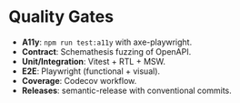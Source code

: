 # Quality Gates
- **A11y**: `npm run test:a11y` with axe-playwright.
- **Contract**: Schemathesis fuzzing of OpenAPI.
- **Unit/Integration**: Vitest + RTL + MSW.
- **E2E**: Playwright (functional + visual).
- **Coverage**: Codecov workflow.
- **Releases**: semantic-release with conventional commits.
